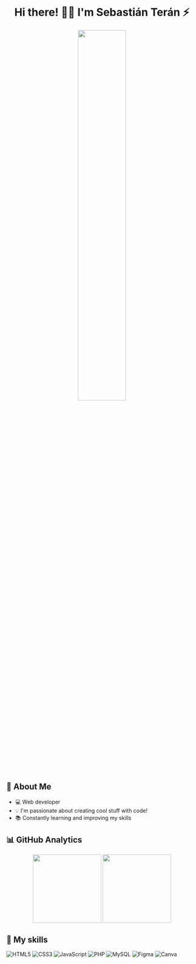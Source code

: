 <div align="center">
  <h1 align="center">Hi there! 👋🏻 I'm Sebastián Terán ⚡</h1>
</div>


<div align="center">
    <img width="50%" src="https://github.com/Sebas17Dev/Sebas17Dev/assets/102881322/2802a408-3774-4873-8e9f-3dcbd6b296a4"/>
</div>

## 🌊 About Me

- 💻 Web developer
- 💡 I'm passionate about creating cool stuff with code!
- 📚 Constantly learning and improving my skills

## 📊 GitHub Analytics

<p align="center">
  <img height="180em" src="https://github-readme-stats-eight-theta.vercel.app/api?username=Sebas17Dev&show_icons=true&theme=algolia&include_all_commits=true&count_private=true"/>
<img height="180em" src="https://github-readme-streak-stats.herokuapp.com/?user=Sebas17Dev&theme=algolia&hide_border=false"/>  
</p>


## 🚀 My skills
![HTML5](https://img.shields.io/badge/html5-%23E34F26.svg?style=for-the-badge&logo=html5&logoColor=white)
![CSS3](https://img.shields.io/badge/css3-%231572B6.svg?style=for-the-badge&logo=css3&logoColor=white)
![JavaScript](https://img.shields.io/badge/javascript-%23323330.svg?style=for-the-badge&logo=javascript&logoColor=%23F7DF1E)
![PHP](https://img.shields.io/badge/php-%23777BB4.svg?style=for-the-badge&logo=php&logoColor=white)
![MySQL](https://img.shields.io/badge/mysql-4479A1.svg?style=for-the-badge&logo=mysql&logoColor=white)
![Figma](https://img.shields.io/badge/figma-%23F24E1E.svg?style=for-the-badge&logo=figma&logoColor=white)
![Canva](https://img.shields.io/badge/Canva-%2300C4CC.svg?style=for-the-badge&logo=Canva&logoColor=white)
